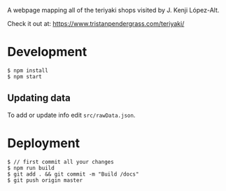 A webpage mapping all of the teriyaki shops visited by J. Kenji López-Alt.

Check it out at: https://www.tristanpendergrass.com/teriyaki/

# Development

```
$ npm install
$ npm start
```

## Updating data
To add or update info edit `src/rawData.json`.

# Deployment

```
$ // first commit all your changes
$ npm run build
$ git add . && git commit -m "Build /docs"
$ git push origin master
```